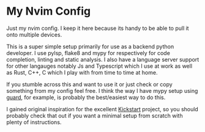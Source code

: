 # My Nvim Config

Just my nvim config. I keep it here because its handy to be able to pull it onto multiple devices.

This is a super simple setup primarily for use as a backend python developer. I use pylsp, flake8 and mypy for respectively for code completion, linting and static analysis. I also have a language server support for other langauges notably Js and Typescript which I use at work as well as Rust, C++, C which I play with from time to time at home.

If you stumble across this and want to use it or just check or copy something from my config feel free. I think the way I have mypy setup using [guard](https://github.com/nvimdev/guard.nvim), for example, is probably the best/easiest way to do this.

I gained original inspiration for the excellent [Kickstart](https://github.com/nvim-lua/kickstart.nvim) project, so you should probably check that out if you want a minimal setup from scratch with plenty of instructions.

